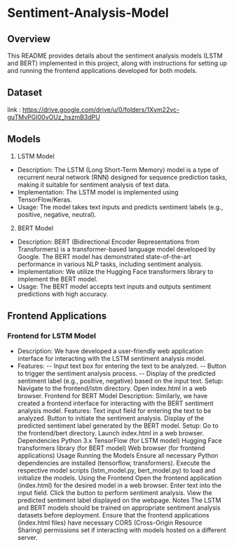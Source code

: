 # Sentiment-Analysis-Model

## Overview
This README provides details about the sentiment analysis models (LSTM and BERT) implemented in this project, along with instructions for setting up and running the frontend applications developed for both models.

## Dataset 
link : https://drive.google.com/drive/u/0/folders/1Xym22vc-guTMvPGI00vOUz_hszmB3dPU

## Models
1. LSTM Model
- Description: The LSTM (Long Short-Term Memory) model is a type of recurrent neural network (RNN) designed for sequence prediction tasks, making it suitable for sentiment analysis of text data.
- Implementation: The LSTM model is implemented using TensorFlow/Keras.
- Usage: The model takes text inputs and predicts sentiment labels (e.g., positive, negative, neutral).
2. BERT Model
- Description: BERT (Bidirectional Encoder Representations from Transformers) is a transformer-based language model developed by Google. The BERT model has demonstrated state-of-the-art performance in various NLP tasks, including sentiment analysis.
- Implementation: We utilize the Hugging Face transformers library to implement the BERT model.
- Usage: The BERT model accepts text inputs and outputs sentiment predictions with high accuracy.

## Frontend Applications
### Frontend for LSTM Model
- Description: We have developed a user-friendly web application interface for interacting with the LSTM sentiment analysis model.
- Features:
-- Input text box for entering the text to be analyzed.
-- Button to trigger the sentiment analysis process.
-- Display of the predicted sentiment label (e.g., positive, negative) based on the input text.
Setup:
Navigate to the frontend/lstm directory.
Open index.html in a web browser.
Frontend for BERT Model
Description: Similarly, we have created a frontend interface for interacting with the BERT sentiment analysis model.
Features:
Text input field for entering the text to be analyzed.
Button to initiate the sentiment analysis.
Display of the predicted sentiment label generated by the BERT model.
Setup:
Go to the frontend/bert directory.
Launch index.html in a web browser.
Dependencies
Python 3.x
TensorFlow (for LSTM model)
Hugging Face transformers library (for BERT model)
Web browser (for frontend applications)
Usage
Running the Models
Ensure all necessary Python dependencies are installed (tensorflow, transformers).
Execute the respective model scripts (lstm_model.py, bert_model.py) to load and initialize the models.
Using the Frontend
Open the frontend application (index.html) for the desired model in a web browser.
Enter text into the input field.
Click the button to perform sentiment analysis.
View the predicted sentiment label displayed on the webpage.
Notes
The LSTM and BERT models should be trained on appropriate sentiment analysis datasets before deployment.
Ensure that the frontend applications (index.html files) have necessary CORS (Cross-Origin Resource Sharing) permissions set if interacting with models hosted on a different server.
